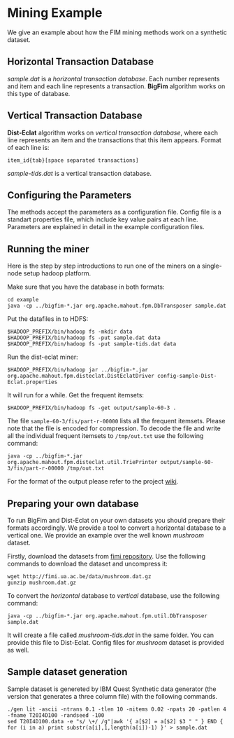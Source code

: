 # Mining Example

We give an example about how the FIM mining methods work on a synthetic dataset.

## Horizontal Transaction Database

_sample.dat_ is a _horizontal transaction database_. Each number represents
and item and each line represents a transaction. **BigFim** algorithm works on
this type of database.

## Vertical Transaction Database

**Dist-Eclat** algorithm works on _vertical transaction database_, where each
line represents an item and the transactions that this item appears. Format of
each line is:

    item_id{tab}[space separated transactions]

_sample-tids.dat_ is a vertical transaction database.

## Configuring the Parameters

The methods accept the parameters as a configuration file. Config file is a
standart properties file, which include key value pairs at each line. Parameters
are explained in detail in the example configuration files.

## Running the miner

Here is the step by step introductions to run one of the miners on a single-node
setup hadoop platform.

Make sure that you have the database in both formats:

    cd example
    java -cp ../bigfim-*.jar org.apache.mahout.fpm.DbTransposer sample.dat

Put the datafiles in to HDFS:

    $HADOOP_PREFIX/bin/hadoop fs -mkdir data
    $HADOOP_PREFIX/bin/hadoop fs -put sample.dat data
    $HADOOP_PREFIX/bin/hadoop fs -put sample-tids.dat data
    
Run the dist-eclat miner:
    
    $HADOOP_PREFIX/bin/hadoop jar ../bigfim-*.jar org.apache.mahout.fpm.disteclat.DistEclatDriver config-sample-Dist-Eclat.properties
   
It will run for a while. Get the frequent itemsets:

    $HADOOP_PREFIX/bin/hadoop fs -get output/sample-60-3 . 
   
The file `sample-60-3/fis/part-r-00000` lists all the frequent itemsets.
Please note that the file is encoded for compression. To decode the file and 
write all the individual frequent itemsets to `/tmp/out.txt` use the following 
command:

    java -cp ../bigfim-*.jar org.apache.mahout.fpm.disteclat.util.TriePrinter output/sample-60-3/fis/part-r-00000 /tmp/out.txt
 
For the format of the output please refer to the project [wiki][wiki].

## Preparing your own database

To run BigFim and Dist-Eclat on your own datasets you should prepare their 
formats accordingly. We provide a tool to convert a horizontal database to a 
vertical one. We provide an example over the well known _mushroom_ dataset. 

Firstly, download the datasets from [fimi repository][fimi]. Use the following 
commands to download the dataset and uncompress it:

    wget http://fimi.ua.ac.be/data/mushroom.dat.gz
    gunzip mushroom.dat.gz


To convert the _horizontal_ database to _vertical_ database, use the following
command:

    java -cp ../bigfim-*.jar org.apache.mahout.fpm.util.DbTransposer sample.dat
   
It will create a file called _mushroom-tids.dat_ in the same folder. You can 
provide this file to Dist-Eclat. Config files for _mushroom_ dataset is provided 
as well.

## Sample dataset generation

Sample dataset is genereted by IBM Quest Synthetic data generator (the version 
that generates a three column file) with the following commands.

    ./gen lit -ascii -ntrans 0.1 -tlen 10 -nitems 0.02 -npats 20 -patlen 4 -fname T20I4D100 -randseed -100
    sed T20I4D100.data -e "s/ \+/ /g"|awk '{ a[$2] = a[$2] $3 " " } END { for (i in a) print substr(a[i],1,length(a[i])-1) }' > sample.dat



[fimi]: http://fimi.ua.ac.be/data/
[wiki]: https://gitlab.com/adrem/bigfim/wikis/home
